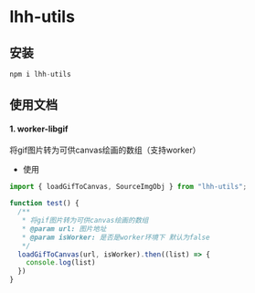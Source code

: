 # lhh-utils

## 安装

```js
npm i lhh-utils
```

## 使用文档

#### 1. worker-libgif

将gif图片转为可供canvas绘画的数组（支持worker）

- 使用

```js
import { loadGifToCanvas, SourceImgObj } from "lhh-utils";

function test() {
  /** 
   * 将gif图片转为可供canvas绘画的数组
   * @param url: 图片地址
   * @param isWorker: 是否是worker环境下 默认为false
   */
  loadGifToCanvas(url, isWorker).then((list) => {
    console.log(list)
  })
}
```


